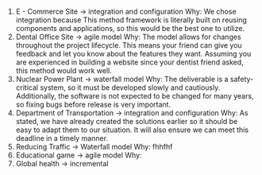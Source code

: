 1. E - Commerce Site -> integration and configuration
Why: We chose integration because This method framework is literally built on reusing components and applications, so this would be the best one to utilize.
2. Dental Office Site -> agile model
Why: The model allows for changes throughout the project
   lifecycle. This means your friend can give you feedback and let you know about the
   features they want. Assuming you are experienced in building a website since your dentist friend asked, this method would work well.
3. Nuclear Power Plant -> waterfall model
Why: The deliverable is a safety-critical system, so it must be developed slowly and cautiously. Additionally, the software is not expected to be changed for many years, so fixing bugs before release is very important.
4. Department of Transportation -> integration and configuration
Why: As stated, we have already created the solutions earlier so it should be easy to adapt them to our situation. It will also ensure we can meet this deadline in a timely manner.
5. Reducing Traffic -> Waterfall model
Why: fhhfhf
6. Educational game -> agile model
Why:
7. Global health -> incremental